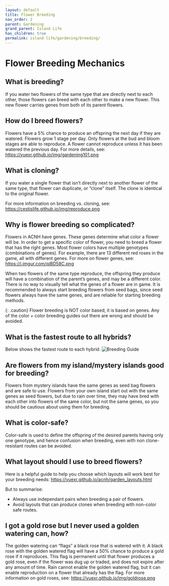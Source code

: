 ```yaml
---
layout: default
title: Flower Breeding
nav_order: 2
parent: Gardening
grand_parent: Island Life
has_children: true
permalink: island-life/gardening/breeding/
---
```

# Flower Breeding Mechanics 
## What is breeding?
If you water two flowers of the same type that are directly next to each other, those flowers can breed with each other to make a new flower. This new flower carries genes from both of its parent flowers.

## How do I breed flowers?
Flowers have a 5% chance to produce an offspring the next day if they are watered. Flowers grow 1 stage per day. Only flowers at the bud and bloom stages are able to reproduce. A flower cannot reproduce unless it has been watered the previous day. For more details, see: <https://yuexr.github.io/img/gardening101.png>

## What is cloning?
If you water a single flower that isn’t directly next to another flower of the same type, that flower can duplicate, or “clone” itself. The clone is identical to the original flower.

For more information on breeding vs. cloning, see: <https://cestislife.github.io/img/reproduce.png>

## Why is flower breeding so complicated?
Flowers in ACNH have genes. These genes determine what color a flower will be. In order to get a specific color of flower, you need to breed a flower that has the right genes. Most flower colors have multiple genotypes (combinations of genes). For example, there are 13 different red roses in the game, all with different genes. For more on flower genes, see: <https://i.imgur.com/qjBD58C.png>

When two flowers of the same type reproduce, the offspring they produce will have a combination of the parent’s genes, and may be a different color. There is no way to visually tell what the genes of a flower are in game. It is recommended to always start breeding flowers from seed bags, since seed flowers always have the same genes, and are reliable for starting breeding methods. 

{: .caution}
Flower breeding is NOT color based, it is based on genes. Any of the color + color breeding guides out there are wrong and should be avoided.

## What is the fastest route to all hybrids?
Below shows the fastest route to each hybrid.
![Breeding Guide](/acnhfaq/assets/breeding.png) 

## Are flowers from my island/mystery islands good for breeding?
Flowers from mystery islands have the same genes as seed bag flowers and are safe to use. Flowers from your own island start out with the same genes as seed flowers, but due to rain over time, they may have bred with each other into flowers of the same color, but not the same genes, so you should be cautious about using them for breeding.

## What is color-safe?
Color-safe is used to define the offspring of the desired parents having only one genotype, and hence confusion when breeding, even with non clone-resistant routes can be avoided.

## What layout should I use to breed flowers?
Here is a helpful guide to help you choose which layouts will work best for your breeding needs: <https://yuexr.github.io/acnh/garden_layouts.html>

But to summarise:
- Always use independant pairs when breeding a pair of flowers.
- Avoid layouts that can produce clones when breeding with non-color safe routes.

## I got a gold rose but I never used a golden watering can, how?
The golden watering can “flags” a black rose that is watered with it. A black rose with the golden watered flag will have a 50% chance to produce a gold rose if it reproduces. This flag is permanent until that flower produces a gold rose, even if the flower was dug up or traded, and does not expire after any amount of time. Rain cannot enable the golden watered flag, but it can enable reproduction on a flower that already has the flag. For more information on gold roses, see: <https://yuexr.github.io/img/goldrose.png>

